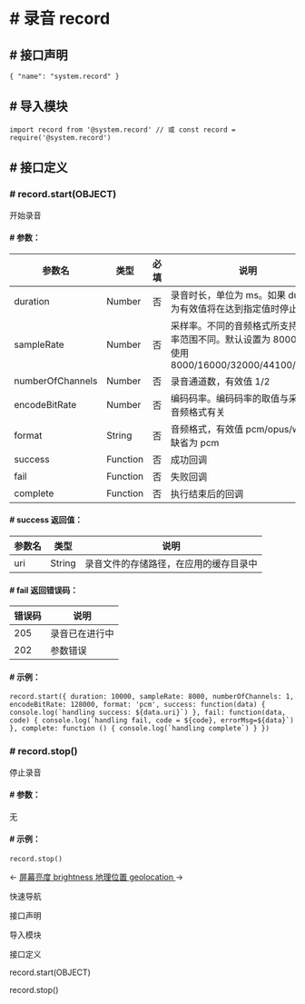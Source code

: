 <!-- 源地址: https://iot.mi.com/vela/quickapp/zh/features/system/record.html -->

# # 录音 record

## # 接口声明

``` { "name": "system.record" } ```

## # 导入模块

``` import record from '@system.record' // 或 const record = require('@system.record') ```

## # 接口定义

### # record.start(OBJECT)

开始录音

#### # 参数：

参数名 | 类型 | 必填 | 说明  
---|---|---|---  
duration | Number | 否 | 录音时长，单位为 ms。如果 duration 为有效值将在达到指定值时停止录音  
sampleRate | Number | 否 | 采样率。不同的音频格式所支持的采样率范围不同。默认设置为 8000，建议使用 8000/16000/32000/44100/48000  
numberOfChannels | Number | 否 | 录音通道数，有效值 1/2  
encodeBitRate | Number | 否 | 编码码率。编码码率的取值与采样率和音频格式有关  
format | String | 否 | 音频格式，有效值 pcm/opus/wav。缺省为 pcm  
success | Function | 否 | 成功回调  
fail | Function | 否 | 失败回调  
complete | Function | 否 | 执行结束后的回调  
  
#### # success 返回值：

参数名 | 类型 | 说明  
---|---|---  
uri | String | 录音文件的存储路径，在应用的缓存目录中  
  
#### # fail 返回错误码：

错误码 | 说明  
---|---  
205 | 录音已在进行中  
202 | 参数错误  
  
#### # 示例：

``` record.start({ duration: 10000, sampleRate: 8000, numberOfChannels: 1, encodeBitRate: 128000, format: 'pcm', success: function(data) { console.log(`handling success: ${data.uri}`) }, fail: function(data, code) { console.log(`handling fail, code = ${code}, errorMsg=${data}`) }, complete: function () { console.log(`handling complete`) } }) ```

### # record.stop()

停止录音

#### # 参数：

无

#### # 示例：

``` record.stop() ```

← [ 屏幕亮度 brightness ](</vela/quickapp/zh/features/system/brightness.html>) [ 地理位置 geolocation ](</vela/quickapp/zh/features/system/geolocation.html>) → 

快速导航

接口声明

导入模块

接口定义

record.start(OBJECT)

record.stop()
